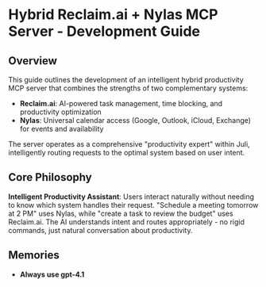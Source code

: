 # Hybrid Reclaim.ai + Nylas MCP Server - Development Guide

## Overview

This guide outlines the development of an intelligent hybrid productivity MCP server that combines the strengths of two complementary systems:

- **Reclaim.ai**: AI-powered task management, time blocking, and productivity optimization
- **Nylas**: Universal calendar access (Google, Outlook, iCloud, Exchange) for events and availability

The server operates as a comprehensive "productivity expert" within Juli, intelligently routing requests to the optimal system based on user intent.

## Core Philosophy

**Intelligent Productivity Assistant**: Users interact naturally without needing to know which system handles their request. "Schedule a meeting tomorrow at 2 PM" uses Nylas, while "create a task to review the budget" uses Reclaim.ai. The AI understands intent and routes appropriately - no rigid commands, just natural conversation about productivity.

## Memories

- **Always use gpt-4.1**